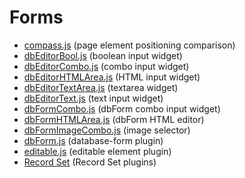 # Forms

- [compass.js](forms/compass.md) (page element positioning comparison)
- [dbEditorBool.js](forms/dbEditorBool.md) (boolean input widget)
- [dbEditorCombo.js](forms/dbEditorCombo.md) (combo input widget)
- [dbEditorHTMLArea.js](forms/dbEditorHTMLArea.md) (HTML input widget)
- [dbEditorTextArea.js](forms/dbEditorTextArea.md) (textarea widget)
- [dbEditorText.js](forms/dbEditorText.md) (text input widget)
- [dbFormCombo.js](forms/dbFormCombo.md) (dbForm combo input widget)
- [dbFormHTMLArea.js](forms/dbFormHTMLArea.md) (dbForm HTML editor)
- [dbFormImageCombo.js](forms/dbFormImageCombo.md) (image selector)
- [dbForm.js](forms/dbForm.md) (database-form plugin)
- [editable.js](forms/editable.md) (editable element plugin)
- [Record Set](forms/recordset.md) (Record Set plugins)